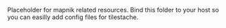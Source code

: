 Placeholder for mapnik related resources.
Bind this folder to your host so you can easilly add config files for tilestache.